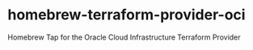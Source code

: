 # homebrew-terraform-provider-oci
Homebrew Tap for the Oracle Cloud Infrastructure Terraform Provider
